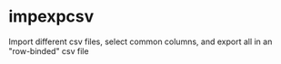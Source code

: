 # impexpcsv

Import different csv files, select common columns, and export all in an "row-binded" csv file